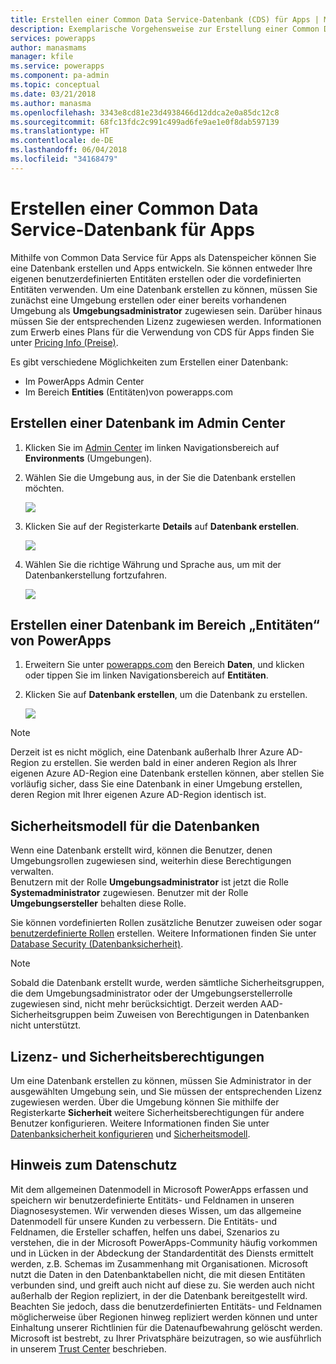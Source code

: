 ```yaml
---
title: Erstellen einer Common Data Service-Datenbank (CDS) für Apps | Microsoft-Dokumentation
description: Exemplarische Vorgehensweise zur Erstellung einer Common Data Service-Datenbank (CDS) für Apps
services: powerapps
author: manasmams
manager: kfile
ms.service: powerapps
ms.component: pa-admin
ms.topic: conceptual
ms.date: 03/21/2018
ms.author: manasma
ms.openlocfilehash: 3343e8cd81e23d4938466d12ddca2e0a85dc12c8
ms.sourcegitcommit: 68fc13fdc2c991c499ad6fe9ae1e0f8dab597139
ms.translationtype: HT
ms.contentlocale: de-DE
ms.lasthandoff: 06/04/2018
ms.locfileid: "34168479"
---
```

# <a name="create-a-common-data-service-for-apps-database"></a>Erstellen einer Common Data Service-Datenbank für Apps
Mithilfe von Common Data Service für Apps als Datenspeicher können Sie eine Datenbank erstellen und Apps entwickeln. Sie können entweder Ihre eigenen benutzerdefinierten Entitäten erstellen oder die vordefinierten Entitäten verwenden. Um eine Datenbank erstellen zu können, müssen Sie zunächst eine Umgebung erstellen oder einer bereits vorhandenen Umgebung als **Umgebungsadministrator** zugewiesen sein. Darüber hinaus müssen Sie der entsprechenden Lizenz zugewiesen werden. Informationen zum Erwerb eines Plans für die Verwendung von CDS für Apps finden Sie unter [Pricing Info (Preise)](pricing-billing-skus.md).

Es gibt verschiedene Möglichkeiten zum Erstellen einer Datenbank:

* Im PowerApps Admin Center
* Im Bereich **Entities** (Entitäten)von powerapps.com

## <a name="create-a-database-in-the-admin-center"></a>Erstellen einer Datenbank im Admin Center
1. Klicken Sie im [Admin Center](https://admin.powerapps.com) im linken Navigationsbereich auf **Environments** (Umgebungen).
    
2. Wählen Sie die Umgebung aus, in der Sie die Datenbank erstellen möchten.
    
    ![](./media/create-database/environment-list-new.png)

3. Klicken Sie auf der Registerkarte **Details** auf **Datenbank erstellen**. 
    
    ![](./media/create-database/Create-DB-From-Details.png)

4. Wählen Sie die richtige Währung und Sprache aus, um mit der Datenbankerstellung fortzufahren. 
    
    ![](./media/create-database/DB-Choose-options.png)



## <a name="create-a-database-in-the-entities-pane-of-powerapps"></a>Erstellen einer Datenbank im Bereich „Entitäten“ von PowerApps
1. Erweitern Sie unter [powerapps.com](https://web.powerapps.com) den Bereich **Daten**, und klicken oder tippen Sie im linken Navigationsbereich auf **Entitäten**.

2. Klicken Sie auf **Datenbank erstellen**, um die Datenbank zu erstellen.

    ![](./media/create-database/Create-DB-From-Entities.png)

> [!NOTE]
> Derzeit ist es nicht möglich, eine Datenbank außerhalb Ihrer Azure AD-Region zu erstellen. Sie werden bald in einer anderen Region als Ihrer eigenen Azure AD-Region eine Datenbank erstellen können, aber stellen Sie vorläufig sicher, dass Sie eine Datenbank in einer Umgebung erstellen, deren Region mit Ihrer eigenen Azure AD-Region identisch ist.

## <a name="security-model-for-the-databases"></a>Sicherheitsmodell für die Datenbanken
Wenn eine Datenbank erstellt wird, können die Benutzer, denen Umgebungsrollen zugewiesen sind, weiterhin diese Berechtigungen verwalten.  
    Benutzern mit der Rolle **Umgebungsadministrator** ist jetzt die Rolle **Systemadministrator** zugewiesen. Benutzer mit der Rolle **Umgebungsersteller** behalten diese Rolle.

Sie können vordefinierten Rollen zusätzliche Benutzer zuweisen oder sogar [benutzerdefinierte Rollen][1] erstellen. Weitere Informationen finden Sie unter [Database Security (Datenbanksicherheit)](database-security.md).

> [!NOTE]
> Sobald die Datenbank erstellt wurde, werden sämtliche Sicherheitsgruppen, die dem Umgebungsadministrator oder der Umgebungserstellerrolle zugewiesen sind, nicht mehr berücksichtigt. Derzeit werden AAD-Sicherheitsgruppen beim Zuweisen von Berechtigungen in Datenbanken nicht unterstützt.


## <a name="license-and-security-permissions"></a>Lizenz- und Sicherheitsberechtigungen
Um eine Datenbank erstellen zu können, müssen Sie Administrator in der ausgewählten Umgebung sein, und Sie müssen der entsprechenden Lizenz zugewiesen werden. Über die Umgebung können Sie mithilfe der Registerkarte **Sicherheit** weitere Sicherheitsberechtigungen für andere Benutzer konfigurieren. Weitere Informationen finden Sie unter [Datenbanksicherheit konfigurieren](database-security.md) und [Sicherheitsmodell](https://docs.microsoft.c../maker/common-data-service/entity-reference/security-model).

## <a name="privacy-notice"></a>Hinweis zum Datenschutz
Mit dem allgemeinen Datenmodell in Microsoft PowerApps erfassen und speichern wir benutzerdefinierte Entitäts- und Feldnamen in unseren Diagnosesystemen.  Wir verwenden dieses Wissen, um das allgemeine Datenmodell für unsere Kunden zu verbessern. Die Entitäts- und Feldnamen, die Ersteller schaffen, helfen uns dabei, Szenarios zu verstehen, die in der Microsoft PowerApps-Community häufig vorkommen und in Lücken in der Abdeckung der Standardentität des Diensts ermittelt werden, z.B. Schemas im Zusammenhang mit Organisationen. Microsoft nutzt die Daten in den Datenbanktabellen nicht, die mit diesen Entitäten verbunden sind, und greift auch nicht auf diese zu. Sie werden auch nicht außerhalb der Region repliziert, in der die Datenbank bereitgestellt wird. Beachten Sie jedoch, dass die benutzerdefinierten Entitäts- und Feldnamen möglicherweise über Regionen hinweg repliziert werden können und unter Einhaltung unserer Richtlinien für die Datenaufbewahrung gelöscht werden. Microsoft ist bestrebt, zu Ihrer Privatsphäre beizutragen, so wie ausführlich in unserem [Trust Center](https://www.microsoft.com/trustcenter/Privacy/default.aspx) beschrieben.


<!--Reference links in article-->
[1]: https://technet.microsoft.com/library/dn531130.aspx
